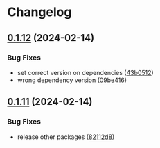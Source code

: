 # Changelog

## [0.1.12](https://github.com/SINTEF/shipdesignlab/compare/operation_profile_lib-v0.1.11...operation_profile_lib-v0.1.12) (2024-02-14)


### Bug Fixes

* set correct version on dependencies ([43b0512](https://github.com/SINTEF/shipdesignlab/commit/43b05129b6ef0201344168adb6b1ae02f82e0dd8))
* wrong dependency version ([09be416](https://github.com/SINTEF/shipdesignlab/commit/09be4169261a9d8b1da3f6cac7c81444cd1a8a0f))

## [0.1.11](https://github.com/SINTEF/shipdesignlab/compare/operation_profile_lib-v0.1.10...operation_profile_lib-v0.1.11) (2024-02-14)


### Bug Fixes

* release other packages ([82112d8](https://github.com/SINTEF/shipdesignlab/commit/82112d885c012ca4500a52bc58b6fcd9bd8be313))
